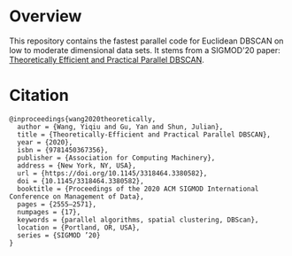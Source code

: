 # Overview

This repository contains the fastest parallel code for Euclidean DBSCAN on low to moderate dimensional data sets. It stems from a SIGMOD'20 paper: [Theoretically Efficient and Practical Parallel DBSCAN](https://arxiv.org/abs/1912.06255).

# Citation

    @inproceedings{wang2020theoretically,
      author = {Wang, Yiqiu and Gu, Yan and Shun, Julian},
      title = {Theoretically-Efficient and Practical Parallel DBSCAN},
      year = {2020},
      isbn = {9781450367356},
      publisher = {Association for Computing Machinery},
      address = {New York, NY, USA},
      url = {https://doi.org/10.1145/3318464.3380582},
      doi = {10.1145/3318464.3380582},
      booktitle = {Proceedings of the 2020 ACM SIGMOD International Conference on Management of Data},
      pages = {2555–2571},
      numpages = {17},
      keywords = {parallel algorithms, spatial clustering, DBScan},
      location = {Portland, OR, USA},
      series = {SIGMOD ’20}
    }
